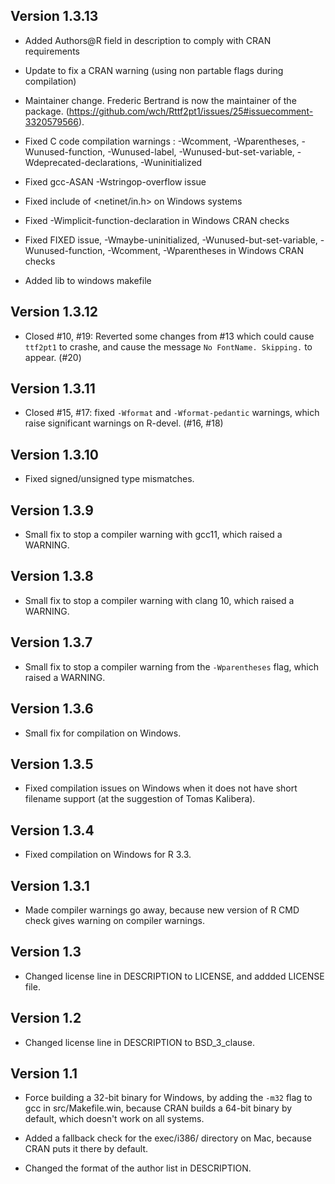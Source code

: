 Version 1.3.13
----------------------------------------------------------------

* Added Authors@R field in description to comply with CRAN requirements

* Update to fix a CRAN warning (using non partable flags during compilation)

* Maintainer change. Frederic Bertrand is now the maintainer of the package.
  (https://github.com/wch/Rttf2pt1/issues/25#issuecomment-3320579566).
  
* Fixed C code compilation warnings : -Wcomment, -Wparentheses, 
  -Wunused-function, -Wunused-label, -Wunused-but-set-variable, 
  -Wdeprecated-declarations, -Wuninitialized

* Fixed gcc-ASAN -Wstringop-overflow issue

* Fixed include of <netinet/in.h> on Windows systems

* Fixed -Wimplicit-function-declaration in Windows CRAN checks

* Fixed FIXED issue, -Wmaybe-uninitialized, -Wunused-but-set-variable, 
  -Wunused-function, -Wcomment, -Wparentheses in Windows CRAN checks
  
* Added lib to windows makefile

Version 1.3.12
--------------

* Closed #10, #19: Reverted some changes from #13 which could cause `ttf2pt1` to crashe, and cause the message `No FontName. Skipping.` to appear. (#20)

Version 1.3.11
--------------

* Closed #15, #17: fixed `-Wformat` and `-Wformat-pedantic` warnings, which raise significant warnings on R-devel. (#16, #18)

Version 1.3.10
--------------

* Fixed signed/unsigned type mismatches.

Version 1.3.9
-------------

* Small fix to stop a compiler warning with gcc11, which raised a WARNING.

Version 1.3.8
-------------

* Small fix to stop a compiler warning with clang 10, which raised a WARNING.

Version 1.3.7
-------------

* Small fix to stop a compiler warning from the `-Wparentheses` flag, which raised a WARNING.

Version 1.3.6
-------------

* Small fix for compilation on Windows.

Version 1.3.5
-------------

* Fixed compilation issues on Windows when it does not have short filename support (at the suggestion of Tomas Kalibera).

Version 1.3.4
-------------

* Fixed compilation on Windows for R 3.3.

Version 1.3.1
-------------

* Made compiler warnings go away, because new version of R CMD check gives warning on compiler warnings.

Version 1.3
-----------

* Changed license line in DESCRIPTION to LICENSE, and addded LICENSE file.

Version 1.2
-----------

* Changed license line in DESCRIPTION to BSD_3_clause.

Version 1.1
-----------

* Force building a 32-bit binary for Windows, by adding the `-m32` flag to gcc in src/Makefile.win, because CRAN builds a 64-bit binary by default, which doesn't work on all systems.

* Added a fallback check for the exec/i386/ directory on Mac, because CRAN puts it there by default.

* Changed the format of the author list in DESCRIPTION.
